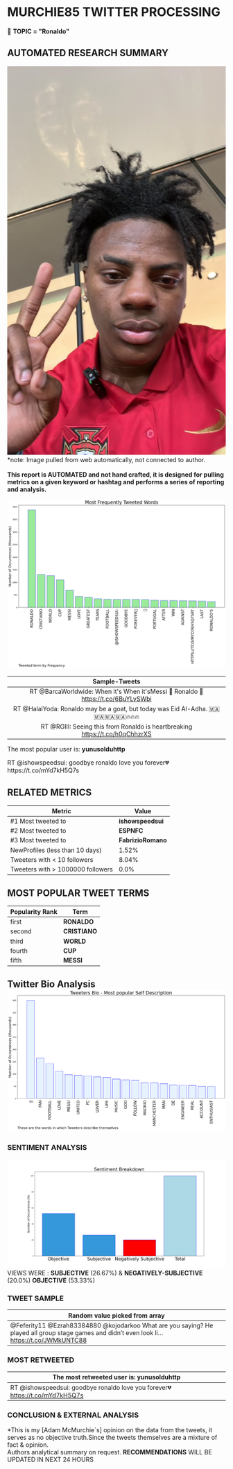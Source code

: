 # MURCHIE85 TWITTER PROCESSING 
&#x1F34E; **TOPIC = "Ronaldo"**

## AUTOMATED RESEARCH SUMMARY

![image](assets/2022-12-10hashtagImage.png)*note: Image pulled from web automatically, not connected to author.
<br></br>
<b> This report is AUTOMATED and not hand crafted, it is designed for pulling metrics on a given keyword or hashtag and performs a series of reporting and analysis.</b>



![image](assets/2022-12-10TWEETS.png)



|                **Sample-Tweets**        |
| :-------------: |
| RT @BarcaWorldwide: When it's                      When it'sMessi 🐐                       Ronaldo 🐑 https://t.co/6BuYLvSWbi |
| RT @HalalYoda: Ronaldo may be a goat, but today was Eid Al-Adha. 🇲🇦🇲🇦🇲🇦🇲🇦🔥🔥🔥 |
| RT @RGIII: Seeing this from Ronaldo is heartbreaking https://t.co/h0qChhzrXS |

The most popular user is: **yunusolduhttp**
<div class="alert alert-block alert-danger"> RT @ishowspeedsui: goodbye ronaldo love you forever💔 https://t.co/mYd7kH5Q7s</div>

## RELATED METRICS<br>
| Metric | Value |
| ------------- | ------------- |
| #1 Most tweeted to  | **ishowspeedsui** |
| #2 Most tweeted to  | **ESPNFC** |
| #3 Most tweeted to  | **FabrizioRomano** |
| NewProfiles (less than 10 days) | 1.52%  |
| Tweeters with < 10 followers  | 8.04%|
| Tweeters with > 1000000 followers  | 0.0%  |



## MOST POPULAR TWEET TERMS 


| Popularity Rank  | Term |
| ------------- | ------------- |
| first  | **RONALDO**  |
| second  | **CRISTIANO**  |
| third  | **WORLD** |
| fourth  | **CUP**  |
| fifth  | **MESSI**  |


## Twitter Bio Analysis![image](assets/2022-12-10BIO.png)
### SENTIMENT ANALYSIS
![image](assets/2022-12-10sentiment.png)
VIEWS WERE : **SUBJECTIVE**  (26.67%) & **NEGATIVELY-SUBJECTIVE** (20.0%) **OBJECTIVE** (53.33%)

### TWEET SAMPLE 
| Random value picked from array |
| ------------- |
|@Feferity11 @Ezrah83384880 @kojodarkoo What are you saying? He played all group stage games and didn’t even look li… https://t.co/JWMkUNTC88 |

### MOST RETWEETED 

| The most retweeted user is: **yunusolduhttp**  |
| ------------- |
| RT @ishowspeedsui: goodbye ronaldo love you forever💔 https://t.co/mYd7kH5Q7s |

### CONCLUSION & EXTERNAL ANALYSIS

*This is my [Adam McMurchie`s] opinion on the data from the tweets, it serves as no objective truth.Since the tweets themselves are a mixture of fact & opinion.<br>
Authors analytical summary on request.
**RECOMMENDATIONS** WILL BE UPDATED IN NEXT  24 HOURS <br>